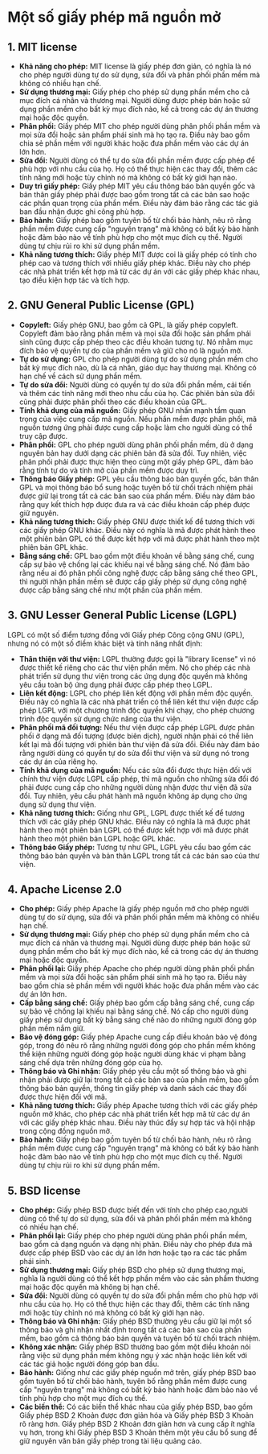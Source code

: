 # Một số giấy phép mã nguồn mở 
## 1. MIT license
- **Khả năng cho phép:** MIT license là giấy phép đơn giản, có nghĩa là nó cho phép người dùng tự do sử dụng, sửa đổi và phân phối phần mềm mà không có nhiều hạn chế.
- **Sử dụng thương mại:** Giấy phép cho phép sử dụng phần mềm cho cả mục đích cá nhân và thương mại. Người dùng được phép bán hoặc sử dụng phần mềm cho bất kỳ mục đích nào, kể cả trong các dự án thương mại hoặc độc quyền.
- **Phân phối:** Giấy phép MIT cho phép người dùng phân phối phần mềm và mọi sửa đổi hoặc sản phẩm phái sinh mà họ tạo ra. Điều này bao gồm chia sẻ phần mềm với người khác hoặc đưa phần mềm vào các dự án lớn hơn.
- **Sửa đổi:** Người dùng có thể tự do sửa đổi phần mềm được cấp phép để phù hợp với nhu cầu của họ. Họ có thể thực hiện các thay đổi, thêm các tính năng mới hoặc tùy chỉnh nó mà không có bất kỳ giới hạn nào.
- **Duy trì giấy phép:** Giấy phép MIT yêu cầu thông báo bản quyền gốc và bản thân giấy phép phải được bao gồm trong tất cả các bản sao hoặc các phần quan trọng của phần mềm. Điều này đảm bảo rằng các tác giả ban đầu nhận được ghi công phù hợp.
- **Bảo hành:** Giấy phép bao gồm tuyên bố từ chối bảo hành, nêu rõ rằng phần mềm được cung cấp "nguyên trạng" mà không có bất kỳ bảo hành hoặc đảm bảo nào về tính phù hợp cho một mục đích cụ thể. Người dùng tự chịu rủi ro khi sử dụng phần mềm.
- **Khả năng tương thích:** Giấy phép MIT được coi là giấy phép có tính cho phép cao và tương thích với nhiều giấy phép khác. Điều này cho phép các nhà phát triển kết hợp mã từ các dự án với các giấy phép khác nhau, tạo điều kiện hợp tác và tích hợp.
## 2. GNU General Public License (GPL)
- **Copyleft:** Giấy phép GNU, bao gồm cả GPL, là giấy phép copyleft. Copyleft đảm bảo rằng phần mềm và mọi sửa đổi hoặc sản phẩm phái sinh cũng được cấp phép theo các điều khoản tương tự. Nó nhằm mục đích bảo vệ quyền tự do của phần mềm và giữ cho nó là nguồn mở.
- **Tự do sử dụng:** GPL cho phép người dùng tự do sử dụng phần mềm cho bất kỳ mục đích nào, dù là cá nhân, giáo dục hay thương mại. Không có hạn chế về cách sử dụng phần mềm.
- **Tự do sửa đổi:** Người dùng có quyền tự do sửa đổi phần mềm, cải tiến và thêm các tính năng mới theo nhu cầu của họ. Các phiên bản sửa đổi cũng phải được phân phối theo các điều khoản của GPL.
- **Tính khả dụng của mã nguồn:** Giấy phép GNU nhấn mạnh tầm quan trọng của việc cung cấp mã nguồn. Nếu phần mềm được phân phối, mã nguồn tương ứng phải được cung cấp hoặc làm cho người dùng có thể truy cập được.
- **Phân phối:** GPL cho phép người dùng phân phối phần mềm, dù ở dạng nguyên bản hay dưới dạng các phiên bản đã sửa đổi. Tuy nhiên, việc phân phối phải được thực hiện theo cùng một giấy phép GPL, đảm bảo rằng tính tự do và tính mở của phần mềm được duy trì.
- **Thông báo Giấy phép:**  GPL yêu cầu thông báo bản quyền gốc, bản thân GPL và mọi thông báo bổ sung hoặc tuyên bố từ chối trách nhiệm phải được giữ lại trong tất cả các bản sao của phần mềm. Điều này đảm bảo rằng quy kết thích hợp được đưa ra và các điều khoản cấp phép được giữ nguyên.
- **Khả năng tương thích:** Giấy phép GNU được thiết kế để tương thích với các giấy phép GNU khác. Điều này có nghĩa là mã được phát hành theo một phiên bản GPL có thể được kết hợp với mã được phát hành theo một phiên bản GPL khác.
- **Bằng sáng chế:** GPL bao gồm một điều khoản về bằng sáng chế, cung cấp sự bảo vệ chống lại các khiếu nại về bằng sáng chế. Nó đảm bảo rằng nếu ai đó phân phối công nghệ được cấp bằng sáng chế theo GPL, thì người nhận phần mềm sẽ được cấp giấy phép sử dụng công nghệ được cấp bằng sáng chế như một phần của phần mềm.
## 3. GNU Lesser General Public License (LGPL)
LGPL có một số điểm tương đồng với Giấy phép Công cộng GNU (GPL), nhưng nó có một số điểm khác biệt và tính năng nhất định:
- **Thân thiện với thư viện:** LGPL thường được gọi là "library license" vì nó được thiết kế riêng cho các thư viện phần mềm. Nó cho phép các nhà phát triển sử dụng thư viện trong các ứng dụng độc quyền mà không yêu cầu toàn bộ ứng dụng phải được cấp phép theo LGPL.
- **Liên kết động:** LGPL cho phép liên kết động với phần mềm độc quyền. Điều này có nghĩa là các nhà phát triển có thể liên kết thư viện được cấp phép LGPL với một chương trình độc quyền khi chạy, cho phép chương trình độc quyền sử dụng chức năng của thư viện.
- **Phân phối mã đối tượng:** Nếu thư viện được cấp phép LGPL được phân phối ở dạng mã đối tượng (được biên dịch), người nhận phải có thể liên kết lại mã đối tượng với phiên bản thư viện đã sửa đổi. Điều này đảm bảo rằng người dùng có quyền tự do sửa đổi thư viện và sử dụng nó trong các dự án của riêng họ.
- **Tính khả dụng của mã nguồn:** Nếu các sửa đổi được thực hiện đối với chính thư viện được LGPL cấp phép, thì mã nguồn cho những sửa đổi đó phải được cung cấp cho những người dùng nhận được thư viện đã sửa đổi. Tuy nhiên, yêu cầu phát hành mã nguồn không áp dụng cho ứng dụng sử dụng thư viện.
- **Khả năng tương thích:** Giống như GPL, LGPL được thiết kế để tương thích với các giấy phép GNU khác. Điều này có nghĩa là mã được phát hành theo một phiên bản LGPL có thể được kết hợp với mã được phát hành theo một phiên bản LGPL hoặc GPL khác.
- **Thông báo Giấy phép:** Tương tự như GPL, LGPL yêu cầu bao gồm các thông báo bản quyền và bản thân LGPL trong tất cả các bản sao của thư viện.
## 4. Apache License 2.0
- **Cho phép:** Giấy phép Apache là giấy phép nguồn mở cho phép người dùng tự do sử dụng, sửa đổi và phân phối phần mềm mà không có nhiều hạn chế.
- **Sử dụng thương mại:** Giấy phép cho phép sử dụng phần mềm cho cả mục đích cá nhân và thương mại. Người dùng được phép bán hoặc sử dụng phần mềm cho bất kỳ mục đích nào, kể cả trong các dự án thương mại hoặc độc quyền.
- **Phân phối lại:** Giấy phép Apache cho phép người dùng phân phối phần mềm và mọi sửa đổi hoặc sản phẩm phái sinh mà họ tạo ra. Điều này bao gồm chia sẻ phần mềm với người khác hoặc đưa phần mềm vào các dự án lớn hơn.
- **Cấp bằng sáng chế:** Giấy phép bao gồm cấp bằng sáng chế, cung cấp sự bảo vệ chống lại khiếu nại bằng sáng chế. Nó cấp cho người dùng giấy phép sử dụng bất kỳ bằng sáng chế nào do những người đóng góp phần mềm nắm giữ.
- **Bảo vệ đóng góp:** Giấy phép Apache cung cấp điều khoản bảo vệ đóng góp, trong đó nêu rõ rằng những người đóng góp cho phần mềm không thể kiện những người đóng góp hoặc người dùng khác vi phạm bằng sáng chế dựa trên những đóng góp của họ.
- **Thông báo và Ghi nhận:** Giấy phép yêu cầu một số thông báo và ghi nhận phải được giữ lại trong tất cả các bản sao của phần mềm, bao gồm thông báo bản quyền, thông tin giấy phép và danh sách các thay đổi được thực hiện đối với mã.
- **Khả năng tương thích:** Giấy phép Apache tương thích với các giấy phép nguồn mở khác, cho phép các nhà phát triển kết hợp mã từ các dự án với các giấy phép khác nhau. Điều này thúc đẩy sự hợp tác và hội nhập trong cộng đồng nguồn mở.
- **Bảo hành:** Giấy phép bao gồm tuyên bố từ chối bảo hành, nêu rõ rằng phần mềm được cung cấp "nguyên trạng" mà không có bất kỳ bảo hành hoặc đảm bảo nào về tính phù hợp cho một mục đích cụ thể. Người dùng tự chịu rủi ro khi sử dụng phần mềm.

## 5. BSD license
- **Cho phép:** Giấy phép BSD được biết đến với tính cho phép cao,người dùng có thể tự do sử dụng, sửa đổi và phân phối phần mềm mà không có nhiều hạn chế.
- **Phân phối lại:** Giấy phép cho phép người dùng phân phối phần mềm, bao gồm cả dạng nguồn và dạng nhị phân. Điều này cho phép đưa mã được cấp phép BSD vào các dự án lớn hơn hoặc tạo ra các tác phẩm phái sinh.
- **Sử dụng thương mại:** Giấy phép BSD cho phép sử dụng thương mại, nghĩa là người dùng có thể kết hợp phần mềm vào các sản phẩm thương mại hoặc độc quyền mà không bị hạn chế.
- **Sửa đổi:** Người dùng có quyền tự do sửa đổi phần mềm cho phù hợp với nhu cầu của họ. Họ có thể thực hiện các thay đổi, thêm các tính năng mới hoặc tùy chỉnh nó mà không có bất kỳ giới hạn nào.
- **Thông báo và Ghi nhận:** Giấy phép BSD thường yêu cầu giữ lại một số thông báo và ghi nhận nhất định trong tất cả các bản sao của phần mềm, bao gồm cả thông báo bản quyền và tuyên bố từ chối trách nhiệm.
- **Không xác nhận:** Giấy phép BSD thường bao gồm một điều khoản nói rằng việc sử dụng phần mềm không ngụ ý xác nhận hoặc liên kết với các tác giả hoặc người đóng góp ban đầu.
- **Bảo hành:** Giống như các giấy phép nguồn mở trên, giấy phép BSD bao gồm tuyên bố từ chối bảo hành, tuyên bố rằng phần mềm được cung cấp "nguyên trạng" mà không có bất kỳ bảo hành hoặc đảm bảo nào về tính phù hợp cho một mục đích cụ thể.
- **Các biến thể:** Có các biến thể khác nhau của giấy phép BSD, bao gồm Giấy phép BSD 2 Khoản được đơn giản hóa và Giấy phép BSD 3 Khoản rõ ràng hơn. Giấy phép BSD 2 Khoản đơn giản hơn và cung cấp ít nghĩa vụ hơn, trong khi Giấy phép BSD 3 Khoản thêm một yêu cầu bổ sung để giữ nguyên văn bản giấy phép trong tài liệu quảng cáo.